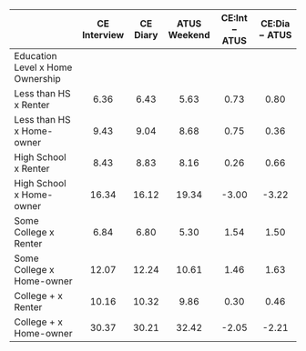 
|                      | CE<br>Interview |  CE<br>Diary | ATUS<br>Weekend | CE:Int &minus; ATUS | CE:Dia &minus; ATUS |
| -------------------- | :----------: | :----------: | :----------: | :----------: | :----------: |
| Education Level x Home Ownership |              |              |              |              |              |
| Less than HS x Renter |         6.36 |         6.43 |         5.63 |         0.73 |         0.80 |
| Less than HS x Home-owner |         9.43 |         9.04 |         8.68 |         0.75 |         0.36 |
| High School x Renter |         8.43 |         8.83 |         8.16 |         0.26 |         0.66 |
| High School x Home-owner |        16.34 |        16.12 |        19.34 |        -3.00 |        -3.22 |
| Some College x Renter |         6.84 |         6.80 |         5.30 |         1.54 |         1.50 |
| Some College x Home-owner |        12.07 |        12.24 |        10.61 |         1.46 |         1.63 |
| College + x Renter   |        10.16 |        10.32 |         9.86 |         0.30 |         0.46 |
| College + x Home-owner |        30.37 |        30.21 |        32.42 |        -2.05 |        -2.21 |

